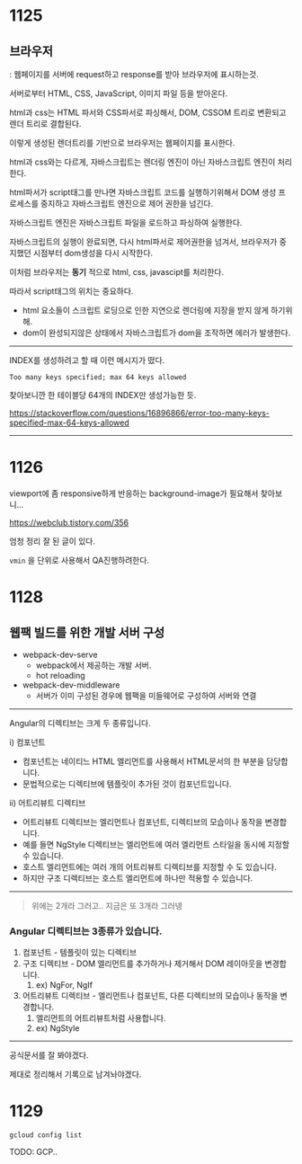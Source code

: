 # 1125



## 브라우저

: 웹페이지를 서버에 request하고 response를 받아 브라우저에 표시하는것.

서버로부터 HTML, CSS, JavaScript, 이미지 파일 등을 받아온다.

html과 css는 HTML 파서와 CSS파서로 파싱해서, DOM, CSSOM 트리로 변환되고 렌더 트리로 결합된다.

이렇게 생성된 렌더트리를 기반으로 브라우저는 웹페이지를 표시한다.



html과 css와는 다르게, 자바스크립트는 렌더링 엔진이 아닌 자바스크립트 엔진이 처리한다.

html파서가 script태그를 만나면 자바스크립트 코드를 실행하기위해서 DOM 생성 프로세스를 중지하고 자바스크립트 엔진으로 제어 권한을 넘긴다.

자바스크립트 엔진은 자바스크립트 파일을 로드하고 파싱하여 실행한다.

자바스크립트의 실행이 완료되면, 다시 html파서로 제어권한을 넘겨서, 브라우저가 중지했던 시점부터 dom생성을 다시 시작한다.

이처럼 브라우저는 **동기** 적으로 html, css, javascipt를 처리한다.

따라서 script태그의 위치는 중요하다.

- html 요소들이 스크립트 로딩으로 인한 지연으로 렌더링에 지장을 받지 않게 하기위해.
- dom이 완성되지않은 상태에서 자바스크립트가 dom을 조작하면 에러가 발생한다.



---

INDEX를 생성하려고 할 때 이런 메시지가 떴다.

```
Too many keys specified; max 64 keys allowed
```

찾아보니깐 한 테이블당 64개의 INDEX만 생성가능한 듯.

https://stackoverflow.com/questions/16896866/error-too-many-keys-specified-max-64-keys-allowed



---

# 1126

viewport에 좀 responsive하게 반응하는 background-image가 필요해서 찾아보니...

https://webclub.tistory.com/356

엄청 정리 잘 된 글이 있다.

`vmin` 을 단위로 사용해서 QA진행하려한다.



# 1128

## 웹팩 빌드를 위한 개발 서버 구성

- webpack-dev-serve
  - webpack에서 제공하는 개발 서버.
  - hot reloading
- webpack-dev-middleware
  - 서버가 이미 구성된 경우에 웹팩을 미들웨어로 구성하여 서버와 연결



---

Angular의 디렉티브는 크게 두 종류입니다.

i) 컴포넌트

- 컴포넌트는 네이티느 HTML 엘리먼트를 사용해서 HTML문서의 한 부분을 담당합니다.
- 문법적으로는 디렉티브에 템플릿이 추가된 것이 컴포넌트입니다.

ii) 어트리뷰트 디렉티브

- 어트리뷰트 디렉티브는 엘리먼트나 컴포넌트, 디렉티브의 모습이나 동작을 변경합니다.
- 예를 들면 NgStyle 디렉티브는 엘리먼트에 여러 엘리먼트 스타일을 동시에 지정할 수 있습니다.
- 호스트 엘리먼트에는 여러 개의 어트리뷰트 디렉티브를 지정할 수 도 있습니다.
- 하지만 구조 디렉티브는 호스트 엘리먼트에 하나만 적용할 수 있습니다.



---

>  위에는 2개라 그러고.. 지금은 또 3개라 그러넹



### Angular 디렉티브는 3종류가 있습니다.

1. 컴포넌트 - 템플릿이 있는 디렉티브
2. 구조 디렉티브 - DOM 엘리먼트를 추가하거나 제거해서 DOM 레이아웃을 변경합니다.
   1. ex) NgFor, NgIf
3. 어트리뷰트 디렉티브 - 엘리먼트나 컴포넌트, 다른 디렉티브의 모습이나 동작을 변경합니다.
   1. 엘리먼트의 어트리뷰트처럼 사용합니다.
   2. ex) NgStyle





---

공식문서를 잘 봐야겠다.

제대로 정리해서 기록으로 남겨놔야겠다.



# 1129

```
gcloud config list
```



TODO: GCP..